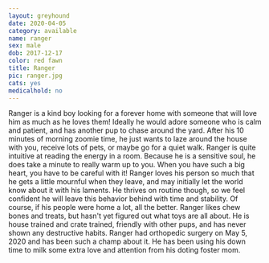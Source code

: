 ```yaml
---
layout: greyhound
date: 2020-04-05
category: available
name: ranger
sex: male
dob: 2017-12-17
color: red fawn
title: Ranger
pic: ranger.jpg
cats: yes
medicalhold: no
---
```

Ranger is a kind boy looking for a forever home with someone that will love him as much as he loves them! Ideally he would adore someone who is calm and patient, and has another pup to chase around the yard.  After his 10 minutes of morning zoomie time, he just wants to laze around the house with you, receive lots of pets, or maybe go for a quiet walk. Ranger is quite intuitive at reading the energy in a room. Because he is a sensitive soul, he does take a minute to really warm up to you.  When you have such a big heart, you have to be careful with it! Ranger loves his person so much that he gets a little mournful when they leave, and may initially let the world know about it with his laments.  He thrives on routine though, so we feel confident he will leave this behavior behind with time and stability.  Of course, if his people were home a lot, all the better.
Ranger likes chew bones and treats, but hasn't yet figured out what toys are all about. He is house trained and crate trained, friendly with other  pups, and has never shown any destructive habits. 
Ranger had orthopedic surgery on May 5, 2020 and has been such a champ about it. He has been using his down time to milk some extra love and attention from his doting foster mom.
